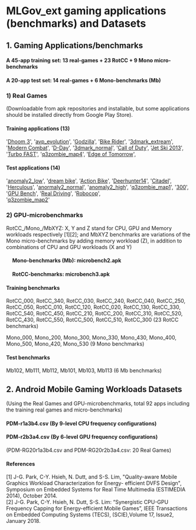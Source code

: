# MLGov_ext gaming applications (benchmarks) and Datasets

## 1. Gaming Applications/benchmarks
####  A 45-app training set: 13 real-games + 23 RotCC + 9 Mono micro-benchmarks
####  A 20-app test set: 14 real-games + 6 Mono-benchmarks (Mb)

### 1) Real Games 
(Downloadable from apk repositories and installable, but some applications should be installed directly from Google Play Store). 
####  Training applications  (13) 
 '[Dhoom 3](https://apkpure.com/dhoom-3-jet-speed/com.ninetyninegames.dhoomthreejetspeed)', 
 '[avp_evolution](https://en.apkshub.com/app/com.fde.avpevolution)', 
 '[Godzilla](https://godzilla-smash3.en.uptodown.com/android)', 
 '[Bike Rider](https://bike-racing-moto-rider-stunts.en.uptodown.com/android)', 
 '[3dmark_extream](https://3dmark.en.uptodown.com/android)', 
 '[Modern Combat](https://www.hiapphere.com/app/com.gameloft.android.ANMP.GloftM3HM)', 
 '[D-Day](https://frontline-commando-d-day.en.uptodown.com/android)', 
 '[3dmark_normal](https://apkpure.com/3dmark-the-gamer-s-benchmark/com.futuremark.dmandroid.application)', 
 '[Call of Duty](https://call-of-duty-heroes.en.uptodown.com/android)',
 '[Jet Ski 2013](https://jet-ski-free-game.en.uptodown.com/android)', 
 '[Turbo FAST](https://apkpure.com/turbo-fast/com.pikpok.turbo)',
 '[q3zombie_map4](https://q3-zombie.en.uptodown.com/android/download)', 
 '[Edge of Tomorrow](https://edge-of-tomorrow-game.en.uptodown.com/android)',
               
####  Test applications (14)
'[anomaly2_low](https://apkpure.com/anomaly-2-benchmark/com.elevenbitstudios.anomaly2Benchmark)', 
'[dream bike](https://dream-bike.en.uptodown.com/android)', 
'[Action Bike](https://action-bike.en.uptodown.com/android)', 
'[Deerhunter14](https://deer-hunter-2014.en.uptodown.com/android)', 
'[Citadel](https://epic-citadel.en.uptodown.com/android)', 
'[Herculous](https://hercules-the-official-game.en.uptodown.com/android)', 
'[anormaly2_normal](https://apkpure.com/anomaly-2-benchmark/com.elevenbitstudios.anomaly2Benchmark)', 
'[anomaly2_high](https://apkpure.com/anomaly-2-benchmark/com.elevenbitstudios.anomaly2Benchmark)', 
'[q3zombie_map1](https://q3-zombie.en.uptodown.com/android/download)', 
'[300](https://300-seize-your-glory.en.uptodown.com/android)', 
'[GPU Bench](http://gpubench.apk.black/)', 
'[Real Driving](https://real-driving-3d.en.uptodown.com/android)', 
'[Robocop](https://robocop.en.uptodown.com/android)',  
'[q3zombie_map2](https://q3-zombie.en.uptodown.com/android/download)'

### 2) GPU-microbenchmarks 
RotCC_/Mono_/MbXYZ:  X, Y and Z stand for CPU, GPU and Memory workloads respectively [1][2]; and MbXYZ benchmarks are variations of the Mono micro-benchmarks by adding memory workload (Z), in addition to combinations of CPU and GPU workloads (X and Y) <br />
####  &nbsp;&nbsp;&nbsp;&nbsp; Mono-benchmarks (Mb): microbench2.apk
####  &nbsp;&nbsp;&nbsp;&nbsp; RotCC-benchmarks: microbench3.apk

####  Training benchmarks
RotCC_000, RotCC_340, RotCC_030, RotCC_240, RotCC_040, RotCC_250, RotCC_050, RotCC_010, RotCC_120, RotCC_020, 
RotCC_130, RotCC_330, RotCC_540, RotCC_450, RotCC_210, RotCC_200, RotCC_310, RotCC_520, RotCC_430, RotCC_550, 
RotCC_500, RotCC_510, RotCC_300 (23 RotCC benchmarks) <br />

Mono_000, Mono_200, Mono_300, Mono_330, Mono_430, Mono_400, Mono_500, Mono_420, Mono_530 (9 Mono benchmarks) <br />

####  Test benchmarks    
Mb102, Mb111, Mb112, Mb101, Mb103, Mb113 (6 Mb benchmarks) <br /> 


## 2. Android Mobile Gaming Workloads Datasets
(Using the Real Games and GPU-microbenchmarks, total 92 apps including the training real games and micro-benchmarks) 
####  PDM-r1a3b4.csv (By 9-level CPU frequency configurations) <br />
####  PDM-r2b3a4.csv (By 6-level GPU frequency configurations) <br />
(PDM-RG20r1a3b4.csv and PDM-RG20r2b3a4.csv: 20 Real Games) <br />

#### References
[1] J-G. Park, C-Y. Hsieh, N. Dutt, and S-S. Lim, "Quality-aware Mobile Graphics Workload Characterization for Energy- 
      efficient DVFS Design", Symposium on Embedded Systems for Real Time Multimedia  (ESTIMEDIA 2014), October 2014. <br />
[2] J-G. Park, C-Y. Hsieh, N. Dutt, S-S. Lim: “Synergistic CPU-GPU Frequency Capping for Energy-efficient Mobile Games”, 
       IEEE Transactions on Embedded Computing Systems (TECS), (SCIE),Volume 17, Issue2, January 2018. <br />

